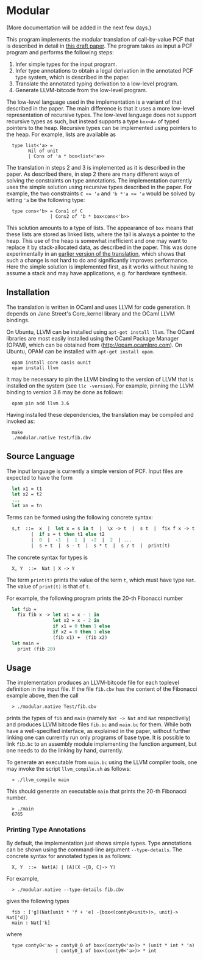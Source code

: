 # Modular
(More documentation will be added in the next few days.)

This program implements the modular translation of call-by-value PCF that is
described in detail in
[this draft paper](http://www2.tcs.ifi.lmu.de/~schoepp/Docs/modular.pdf). The
program takes as input a PCF program and performs the following steps:

  1. Infer simple types for the input program.
  2. Infer type annotations to obtain a legal derivation in the
     annotated PCF type system, which is described in the paper.
  3. Translate the annotated typing derivation to a low-level program.
  4. Generate LLVM-bitcode from the low-level program.

The low-level language used in the implementation is a variant of that
described in the paper. The main difference is that it uses a more low-level
representation of recursive types. The low-level language does not support
recursive types as such, but instead supports a type `box<A>` of typed pointers
to the heap. Recursive types can be implemented using pointers to the heap. For
example, lists are available as

```
  type list<'a> =
        Nil of unit
        | Cons of 'a * box<list<'a>>
```

The translation in steps 2 and 3 is implemented as it is described in the
paper. As described there, in step 2 there are many different ways of solving
the constraints on type annotations. The implementation currently uses the
simple solution using recursive types described in the paper. For example, the
two constraints `C <= 'a` and `'b *'a <= 'a` would be solved by letting `'a` be
the following type:

```
  type cons<'b> = Cons1 of C
                | Cons2 of 'b * box<cons<'b>>
```

This solution amounts to a type of lists. The appearance of `box` means that
these lists are stored as linked lists, where the tail is always a pointer to
the heap. This use of the heap is somewhat inefficient and one may want to
replace it by stack-allocated data, as described in the paper. This was done
experimentally in an
[earlier version of the translation](https://github.com/uelis/cbv2int), which
shows that such a change is not hard to do and significantly improves
performance. Here the simple solution is implemented first, as it works without
having to assume a stack and may have applications, e.g. for hardware
synthesis.


## Installation

The translation is written in OCaml and uses LLVM for code generation. It
depends on Jane Street's Core_kernel library and the OCaml LLVM bindings.

On Ubuntu, LLVM can be installed using `apt-get install llvm`. The OCaml
libraries are most easily installed using the OCaml Package Manager (OPAM),
which can be obtained from (http://opam.ocamlpro.com). On Ubuntu, OPAM can be
installed with `apt-get install opam`.

```
  opam install core oasis ounit
  opam install llvm
```

It may be necessary to pin the LLVM binding to the version of LLVM that is
installed on the system (see `llc -version`). For example, pinning the LLVM binding to version 3.6
may be done as follows:

```
  opam pin add llvm 3.6
```

Having installed these dependencies, the translation may be compiled and invoked as:

```
  make
  ./modular.native Test/fib.cbv
```

## Source Language

The input language is currently a simple version of PCF. Input files are
expected to have the form

```sml
  let x1 = t1
  let x2 = t2
  ...
  let xn = tn
```

Terms can be formed using the following concrete syntax:

```sml
  s,t  ::=  x  |  let x = s in t  |  \x -> t  |  s t  |  fix f x -> t
         |  if s = t then t1 else t2
         |  0  |  -1  |  1  |  -2  |  2  | ...
         |  s + t  |  s - t  |  s * t  |  s / t  |  print(t)
```

The concrete syntax for types is

```
  X, Y  ::=  Nat | X -> Y
```

The term `print(t)` prints the value of the term `t`, which must have type `Nat`.
The value of `print(t)` is that of `t`.

For example, the following program prints the 20-th Fibonacci number

```sml
  let fib =
    fix fib x -> let x1 = x - 1 in
                 let x2 = x - 2 in
                 if x1 = 0 then 1 else
                 if x2 = 0 then 1 else
                 (fib x1) +  (fib x2)
  let main =
    print (fib 20)
```

## Usage

The implementation produces an LLVM-bitcode file for each toplevel definition
in the input file. If the file `fib.cbv` has the content of the Fibonacci
example above, then the call

```
  > ./modular.native Test/fib.cbv
```

prints the types of `fib` and `main` (namely `Nat -> Nat` and `Nat`
respectively) and produces LLVM bitcode files `fib.bc` and `main.bc` for
them. While both have a well-specified interface, as explained in the paper,
without further linking one can currently run only programs of base type. It is
possible to link `fib.bc` to an assembly module implementing the function
argument, but one needs to do the linking by hand, currently.

To generate an executable from `main.bc` using the LLVM compiler tools, one may
invoke the script `llvm_compile.sh` as follows:

```
  > ./llvm_compile main
```

This should generate an executable `main` that prints the 20-th Fibonacci number.

```
  > ./main
  6765
```

### Printing Type Annotations

By default, the implementation just shows simple types. Type annotations can be
shown using the command-line argument `--type-details`. The concrete syntax for
annotated types is as follows:

```
  X, Y  ::=  Nat[A] | [A](X -{B, C}-> Y)
```

For example,

```
  > ./modular.native --type-details fib.cbv
```

gives the following types

```
  fib : ['g](Nat[unit * 'f + 'e] -{box<(conty0<unit>)>, unit}-> Nat['d])
  main : Nat['k]
```
  
where
  
```
  type conty0<'a> = conty0_0 of box<(conty0<'a>)> * (unit * int * 'a)
                  | conty0_1 of box<(conty0<'a>)> * int
```

